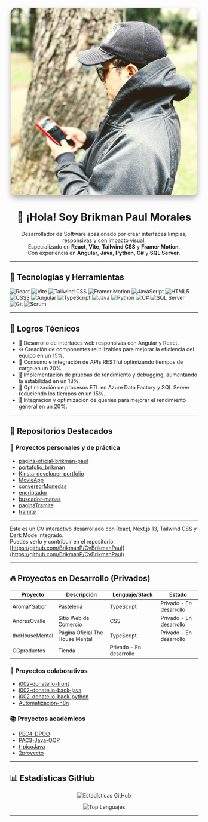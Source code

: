 <!-- Banner principal con estilo aplicado -->
<p align="center">
  <img 
    src="https://github.com/BrikmanP/BrikmanP/blob/main/image.png?raw=true" 
    alt="Bienvenida" 
    width="500" 
    style="border-radius: 15px; box-shadow: 0 8px 15px rgba(0,0,0,0.3); filter: brightness(1.05) contrast(1.1);"
  />
</p>

<h1 align="center">👋 ¡Hola! Soy Brikman Paul Morales</h1>
<p align="center">
  Desarrollador de Software apasionado por crear interfaces limpias, responsivas y con impacto visual.<br />
  Especializado en <strong>React</strong>, <strong>Vite</strong>, <strong>Tailwind CSS</strong> y <strong>Framer Motion</strong>.<br />
  Con experiencia en <strong>Angular</strong>, <strong>Java</strong>, <strong>Python</strong>, <strong>C#</strong> y <strong>SQL Server</strong>.
</p>

---

## 🚀 Tecnologías y Herramientas

![React](https://img.shields.io/badge/-React-61DAFB?style=flat-square&logo=react&logoColor=black)
![Vite](https://img.shields.io/badge/-Vite-646CFF?style=flat-square&logo=vite&logoColor=white)
![Tailwind CSS](https://img.shields.io/badge/-TailwindCSS-38B2AC?style=flat-square&logo=tailwind-css&logoColor=white)
![Framer Motion](https://img.shields.io/badge/-Framer%20Motion-000000?style=flat-square&logo=framer&logoColor=white)
![JavaScript](https://img.shields.io/badge/-JavaScript-F7DF1E?style=flat-square&logo=javascript&logoColor=black)
![HTML5](https://img.shields.io/badge/-HTML5-E34F26?style=flat-square&logo=html5&logoColor=white)
![CSS3](https://img.shields.io/badge/-CSS3-1572B6?style=flat-square&logo=css3&logoColor=white)
![Angular](https://img.shields.io/badge/-Angular-DD0031?style=flat-square&logo=angular&logoColor=white)
![TypeScript](https://img.shields.io/badge/-TypeScript-3178C6?style=flat-square&logo=typescript&logoColor=white)
![Java](https://img.shields.io/badge/-Java-007396?style=flat-square&logo=java&logoColor=white)
![Python](https://img.shields.io/badge/-Python-3776AB?style=flat-square&logo=python&logoColor=white)
![C#](https://img.shields.io/badge/-C%23-239120?style=flat-square&logo=c-sharp&logoColor=white)
![SQL Server](https://img.shields.io/badge/-SQL%20Server-CC2927?style=flat-square&logo=microsoft-sql-server&logoColor=white)
![Git](https://img.shields.io/badge/-Git-F05032?style=flat-square&logo=git&logoColor=white)
![Scrum](https://img.shields.io/badge/-Scrum-6DB33F?style=flat-square)

---

## 🧠 Logros Técnicos

- 🔧 Desarrollo de interfaces web responsivas con Angular y React.
- ⚙️ Creación de componentes reutilizables para mejorar la eficiencia del equipo en un 15%.
- 📡 Consumo e integración de APIs RESTful optimizando tiempos de carga en un 20%.
- 🔄 Implementación de pruebas de rendimiento y debugging, aumentando la estabilidad en un 18%.
- 💾 Optimización de procesos ETL en Azure Data Factory y SQL Server reduciendo los tiempos en un 15%.
- 🧠 Integración y optimización de queries para mejorar el rendimiento general en un 20%.

---

## 📂 Repositorios Destacados

### 📌 Proyectos personales y de práctica

- [pagina-oficial-brikman-paul](https://github.com/BrikmanP/pagina-oficial-brikman-paul)
- [portafolio_brikman](https://github.com/BrikmanP/portafolio_brikman)
- [Kinsta-developer-portfolio](https://github.com/BrikmanP/Kinsta-developer-portfolio)
- [MovieApp](https://github.com/BrikmanP/MovieApp)
- [conversorMonedas](https://github.com/BrikmanP/conversorMonedas)
- [encriptador](https://github.com/BrikmanP/encriptador)
- [buscador-mapas](https://github.com/BrikmanP/buscador-mapas)
- [paginaTramite](https://github.com/BrikmanP/paginaTramite)
- [tramite](https://github.com/BrikmanP/tramite)

- ---

Este es un CV interactivo desarrollado con React, Next.js 13, Tailwind CSS y Dark Mode integrado.  
Puedes verlo y contribuir en el repositorio:  
[https://github.com/BrikmanP/CvBrikmanPaul](https://github.com/BrikmanP/CvBrikmanPaul)

---

## 🔥 Proyectos en Desarrollo (Privados)

| Proyecto             | Descripción             | Lenguaje/Stack | Estado               |
|----------------------|-------------------------|----------------|----------------------|
| AromaYSabor          | Pastelería              | TypeScript     | Privado - En desarrollo  |
| AndresOvalle         | Sitio Web de Comercio   | CSS            | Privado - En desarrollo  |
| theHouseMental       | Página Oficial The House Mental | TypeScript     | Privado - En desarrollo  |
| CGproductos          | Tienda                  | Privado - En desarrollo  |

### 💼 Proyectos colaborativos

- [i002-donatello-front](https://github.com/IgrowkerTraining/i002-donatello-front)
- [i002-donatello-back-java](https://github.com/IgrowkerTraining/i002-donatello-back-java)
- [i002-donatello-back-python](https://github.com/IgrowkerTraining/i002-donatello-back-python)
- [Automatizacion-n8n](https://github.com/BrikmanP/Automatizacion-n8n)

### 📚 Proyectos académicos

- [PEC4-DPOO](https://github.com/BrikmanP/PEC4-DPOO)
- [PAC3-Java-OOP](https://github.com/BrikmanP/PAC3-Java-OOP)
- [t-picoJava](https://github.com/BrikmanP/t-picoJava)
- [2proyecto](https://github.com/BrikmanP/2proyecto)

---

## 📊 Estadísticas GitHub

<p align="center">
  <img src="https://github-readme-stats.vercel.app/api?username=BrikmanP&show_icons=true&theme=tokyonight&count_private=true&hide_rank=true&hide_title=true&line_height=28&icon_color=61dafb" alt="Estadísticas GitHub" width="500" />
</p>

<p align="center">
  <img src="https://github-readme-stats.vercel.app/api/top-langs/?username=BrikmanP&layout=compact&langs_count=6&theme=tokyonight&hide_title=true" alt="Top Lenguajes" width="350" />
</p>

---
